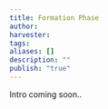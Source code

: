 ```yaml
---
title: Formation Phase
author: 
harvester: 
tags: 
aliases: []
description: ""
publish: "true"
---
```


Intro coming soon..
